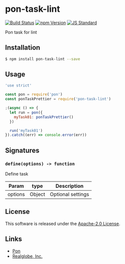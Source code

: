 pon-task-lint
==========

<!---
This file is generated by ape-tmpl. Do not update manually.
--->

<!-- Badge Start -->
<a name="badges"></a>

[![Build Status][bd_travis_shield_url]][bd_travis_url]
[![npm Version][bd_npm_shield_url]][bd_npm_url]
[![JS Standard][bd_standard_shield_url]][bd_standard_url]

[bd_repo_url]: https://github.com/realglobe-Inc/pon-task-lint
[bd_travis_url]: http://travis-ci.org/realglobe-Inc/pon-task-lint
[bd_travis_shield_url]: http://img.shields.io/travis/realglobe-Inc/pon-task-lint.svg?style=flat
[bd_travis_com_url]: http://travis-ci.com/realglobe-Inc/pon-task-lint
[bd_travis_com_shield_url]: https://api.travis-ci.com/realglobe-Inc/pon-task-lint.svg?token=
[bd_license_url]: https://github.com/realglobe-Inc/pon-task-lint/blob/master/LICENSE
[bd_codeclimate_url]: http://codeclimate.com/github/realglobe-Inc/pon-task-lint
[bd_codeclimate_shield_url]: http://img.shields.io/codeclimate/github/realglobe-Inc/pon-task-lint.svg?style=flat
[bd_codeclimate_coverage_shield_url]: http://img.shields.io/codeclimate/coverage/github/realglobe-Inc/pon-task-lint.svg?style=flat
[bd_gemnasium_url]: https://gemnasium.com/realglobe-Inc/pon-task-lint
[bd_gemnasium_shield_url]: https://gemnasium.com/realglobe-Inc/pon-task-lint.svg
[bd_npm_url]: http://www.npmjs.org/package/pon-task-lint
[bd_npm_shield_url]: http://img.shields.io/npm/v/pon-task-lint.svg?style=flat
[bd_standard_url]: http://standardjs.com/
[bd_standard_shield_url]: https://img.shields.io/badge/code%20style-standard-brightgreen.svg

<!-- Badge End -->


<!-- Description Start -->
<a name="description"></a>

Pon task for lint

<!-- Description End -->


<!-- Overview Start -->
<a name="overview"></a>



<!-- Overview End -->


<!-- Sections Start -->
<a name="sections"></a>

<!-- Section from "doc/guides/01.Installation.md.hbs" Start -->

<a name="section-doc-guides-01-installation-md"></a>

Installation
-----

```bash
$ npm install pon-task-lint --save
```


<!-- Section from "doc/guides/01.Installation.md.hbs" End -->

<!-- Section from "doc/guides/02.Usage.md.hbs" Start -->

<a name="section-doc-guides-02-usage-md"></a>

Usage
---------

```javascript
'use strict'

const pon = require('pon')
const ponTaskPrettier = require('pon-task-lint')

;(async () => {
  let run = pon({
    myTask01: ponTaskPrettier()
  })

  run('myTask01')
}).catch((err) => console.error(err))

```


<!-- Section from "doc/guides/02.Usage.md.hbs" End -->

<!-- Section from "doc/guides/03.Signature.md.hbs" Start -->

<a name="section-doc-guides-03-signature-md"></a>

Signatures
---------


### `define(options) -> function`

Define task

| Param | type | Description |
| ---- | --- | ----------- |
| options | Object |  Optional settings |



<!-- Section from "doc/guides/03.Signature.md.hbs" End -->


<!-- Sections Start -->


<!-- LICENSE Start -->
<a name="license"></a>

License
-------
This software is released under the [Apache-2.0 License](https://github.com/realglobe-Inc/pon-task-lint/blob/master/LICENSE).

<!-- LICENSE End -->


<!-- Links Start -->
<a name="links"></a>

Links
------

+ [Pon][pon_url]
+ [Realglobe, Inc.][realglobe,_inc__url]

[pon_url]: https://github.com/realglobe-Inc/pon
[realglobe,_inc__url]: http://realglobe.jp

<!-- Links End -->
